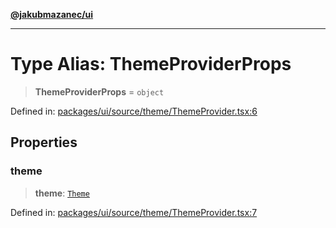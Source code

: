 [**@jakubmazanec/ui**](../README.md)

---

# Type Alias: ThemeProviderProps

> **ThemeProviderProps** = `object`

Defined in:
[packages/ui/source/theme/ThemeProvider.tsx:6](https://github.com/jakubmazanec/tools/blob/a9ba87d349a220bbed24d161794f90a6ba6009e5/packages/ui/source/theme/ThemeProvider.tsx#L6)

## Properties

### theme

> **theme**: [`Theme`](Theme.md)

Defined in:
[packages/ui/source/theme/ThemeProvider.tsx:7](https://github.com/jakubmazanec/tools/blob/a9ba87d349a220bbed24d161794f90a6ba6009e5/packages/ui/source/theme/ThemeProvider.tsx#L7)
